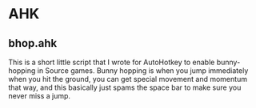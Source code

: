 # AHK

## bhop.ahk

This is a short little script that I wrote for AutoHotkey to enable bunny-hopping in Source games. Bunny hopping is when you jump immediately when you hit the ground, you can get special movement and momentum that way, and this basically just spams the space bar to make sure you never miss a jump.
